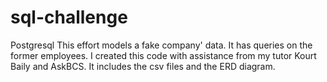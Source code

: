# sql-challenge
Postgresql
This effort models a fake company' data. It has queries on the former employees. I created this code with assistance from my tutor Kourt Baily and AskBCS. It includes the csv files and the ERD diagram.
